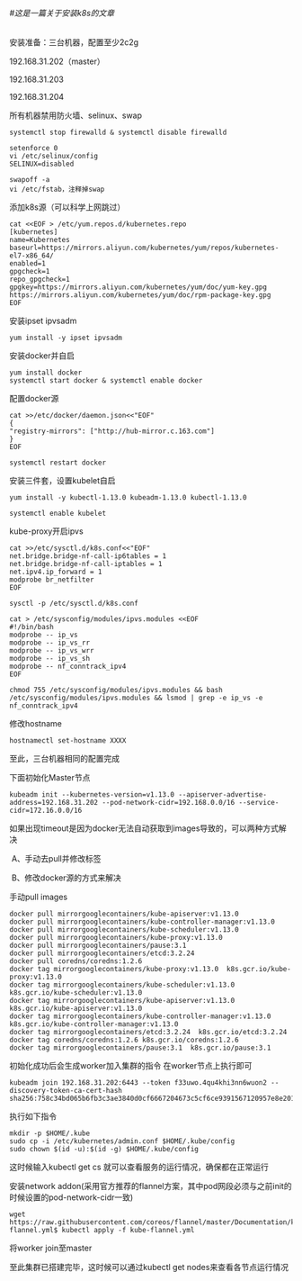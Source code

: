###### #这是一篇关于安装k8s的文章

安装准备：三台机器，配置至少2c2g

192.168.31.202（master）

192.168.31.203

192.168.31.204

所有机器禁用防火墙、selinux、swap

```shell
systemctl stop firewalld & systemctl disable firewalld

setenforce 0
vi /etc/selinux/config
SELINUX=disabled

swapoff -a
vi /etc/fstab，注释掉swap
```

添加k8s源（可以科学上网跳过）

```shell
cat <<EOF > /etc/yum.repos.d/kubernetes.repo
[kubernetes]
name=Kubernetes
baseurl=https://mirrors.aliyun.com/kubernetes/yum/repos/kubernetes-el7-x86_64/
enabled=1
gpgcheck=1
repo_gpgcheck=1
gpgkey=https://mirrors.aliyun.com/kubernetes/yum/doc/yum-key.gpg https://mirrors.aliyun.com/kubernetes/yum/doc/rpm-package-key.gpg
EOF

```

安装ipset ipvsadm

```shell
yum install -y ipset ipvsadm
```

安装docker并自启

```
yum install docker
systemctl start docker & systemctl enable docker
```

配置docker源

```
cat >>/etc/docker/daemon.json<<"EOF"
{
"registry-mirrors": ["http://hub-mirror.c.163.com"]
}
EOF

systemctl restart docker
```

安装三件套，设置kubelet自启

```shell
yum install -y kubectl-1.13.0 kubeadm-1.13.0 kubectl-1.13.0

systemctl enable kubelet
```

kube-proxy开启ipvs

```shell
cat >>/etc/sysctl.d/k8s.conf<<"EOF"
net.bridge.bridge-nf-call-ip6tables = 1
net.bridge.bridge-nf-call-iptables = 1
net.ipv4.ip_forward = 1
modprobe br_netfilter
EOF

sysctl -p /etc/sysctl.d/k8s.conf

cat > /etc/sysconfig/modules/ipvs.modules <<EOF
#!/bin/bash
modprobe -- ip_vs
modprobe -- ip_vs_rr
modprobe -- ip_vs_wrr
modprobe -- ip_vs_sh
modprobe -- nf_conntrack_ipv4
EOF

chmod 755 /etc/sysconfig/modules/ipvs.modules && bash /etc/sysconfig/modules/ipvs.modules && lsmod | grep -e ip_vs -e nf_conntrack_ipv4
```

修改hostname

```
hostnamectl set-hostname XXXX
```

至此，三台机器相同的配置完成



下面初始化Master节点

```
kubeadm init --kubernetes-version=v1.13.0 --apiserver-advertise-address=192.168.31.202 --pod-network-cidr=192.168.0.0/16 --service-cidr=172.16.0.0/16
```

如果出现timeout是因为docker无法自动获取到images导致的，可以两种方式解决

​		A、手动去pull并修改标签

​		B、修改docker源的方式来解决

手动pull images

```
docker pull mirrorgooglecontainers/kube-apiserver:v1.13.0
docker pull mirrorgooglecontainers/kube-controller-manager:v1.13.0
docker pull mirrorgooglecontainers/kube-scheduler:v1.13.0
docker pull mirrorgooglecontainers/kube-proxy:v1.13.0
docker pull mirrorgooglecontainers/pause:3.1
docker pull mirrorgooglecontainers/etcd:3.2.24
docker pull coredns/coredns:1.2.6
docker tag mirrorgooglecontainers/kube-proxy:v1.13.0  k8s.gcr.io/kube-proxy:v1.13.0
docker tag mirrorgooglecontainers/kube-scheduler:v1.13.0 k8s.gcr.io/kube-scheduler:v1.13.0
docker tag mirrorgooglecontainers/kube-apiserver:v1.13.0 k8s.gcr.io/kube-apiserver:v1.13.0
docker tag mirrorgooglecontainers/kube-controller-manager:v1.13.0 k8s.gcr.io/kube-controller-manager:v1.13.0
docker tag mirrorgooglecontainers/etcd:3.2.24  k8s.gcr.io/etcd:3.2.24
docker tag coredns/coredns:1.2.6 k8s.gcr.io/coredns:1.2.6
docker tag mirrorgooglecontainers/pause:3.1  k8s.gcr.io/pause:3.1
```

初始化成功后会生成worker加入集群的指令  在worker节点上执行即可

```
kubeadm join 192.168.31.202:6443 --token f33uwo.4qu4khi3nn6wuon2 --discovery-token-ca-cert-hash sha256:758c34bd065b6fb3c3ae3840d0cf6667204673c5cf6ce9391567120957e8e201
```

执行如下指令

```
mkdir -p $HOME/.kube
sudo cp -i /etc/kubernetes/admin.conf $HOME/.kube/config
sudo chown $(id -u):$(id -g) $HOME/.kube/config
```

这时候输入kubectl get cs 就可以查看服务的运行情况，确保都在正常运行

安装network addon(采用官方推荐的flannel方案，其中pod网段必须与之前init的时候设置的pod-network-cidr一致)

```
wget https://raw.githubusercontent.com/coreos/flannel/master/Documentation/kube-flannel.yml$ kubectl apply -f kube-flannel.yml
```

将worker join至master 

至此集群已搭建完毕，这时候可以通过kubectl get nodes来查看各节点运行情况
